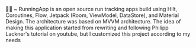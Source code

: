 
🏃‍♂️ ~ RunningApp is an open source run tracking apps build using Hilt, Coroutines, Flow, Jetpack (Room, ViewModel, DataStore), and Material Design. The architecture was based on MVVM architecture. The idea of ​​making this application started from rewriting and following Philipp Lackner's tutorial on youtube, but I customized this project according to my needs
